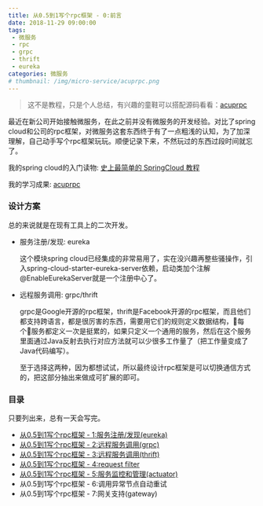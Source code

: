 ```yaml
---
title: 从0.5到1写个rpc框架 - 0:前言
date: 2018-11-29 09:00:00
tags:
 - 微服务
 - rpc
 - grpc
 - thrift
 - eureka
categories: 微服务
# thumbnail: /img/micro-service/acuprpc.png
---
```


> 这不是教程，只是个人总结，有兴趣的童鞋可以搭配源码看看：[acuprpc](https://github.com/acupt/acuprpc)

最近在新公司开始接触微服务，在此之前并没有微服务的开发经验。对比了spring cloud和公司的rpc框架，对微服务这套东西终于有了一点粗浅的认知，为了加深理解，自己动手写个rpc框架玩玩。顺便记录下来，不然玩过的东西过段时间就忘了。

我的spring cloud的入门读物: [史上最简单的 SpringCloud 教程](https://blog.csdn.net/forezp/article/details/70148833/)

我的学习成果: [acuprpc](https://github.com/acupt/acuprpc)

### 设计方案

总的来说就是在现有工具上的二次开发。

+ 服务注册/发现: eureka
    
    这个模块spring cloud已经集成的非常易用了，实在没兴趣再整些骚操作，引入spring-cloud-starter-eureka-server依赖，启动类加个注解@EnableEurekaServer就是一个注册中心了。

+ 远程服务调用: grpc/thrift

    grpc是Google开源的rpc框架，thrift是Facebook开源的rpc框架，而且他们都支持跨语言，都是很厉害的东西，需要用它们的规则定义数据结构，每个服务都定义一次是挺累的，如果只定义一个通用的服务，然后在这个服务里面通过Java反射去执行对应方法就可以少很多工作量了（把工作量变成了Java代码编写）。

    至于选择这两种，因为都想试试，所以最终设计rpc框架是可以切换通信方式的，把这部分抽出来做成可扩展的即可。

### 目录

只要列出来，总有一天会写完。

+ [从0.5到1写个rpc框架 - 1:服务注册/发现(eureka)](/2018/11/29/acuprpc-1/)
+ [从0.5到1写个rpc框架 - 2:远程服务调用(grpc)](/2018/11/29/acuprpc-2/)
+ [从0.5到1写个rpc框架 - 3:远程服务调用(thrift)](/2018/11/29/acuprpc-3/)
+ [从0.5到1写个rpc框架 - 4:request filter](/2018/11/29/acuprpc-4/)
+ [从0.5到1写个rpc框架 - 5:服务监控和管理(actuator)](/2018/11/29/acuprpc-5/)
+ 从0.5到1写个rpc框架 - 6:调用异常节点自动重试
+ 从0.5到1写个rpc框架 - 7:网关支持(gateway)
